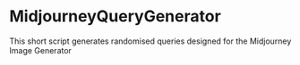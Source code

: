 # MidjourneyQueryGenerator
This short script generates randomised queries designed for the Midjourney Image Generator
